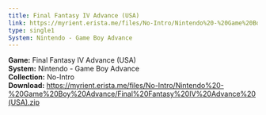 ```yaml
---
title: Final Fantasy IV Advance (USA)
link: https://myrient.erista.me/files/No-Intro/Nintendo%20-%20Game%20Boy%20Advance/Final%20Fantasy%20IV%20Advance%20(USA).zip
type: single1
System: Nintendo - Game Boy Advance
---
```

<b>Game:</b> Final Fantasy IV Advance (USA)<br>
<b>System:</b> Nintendo - Game Boy Advance<br>
<b>Collection:</b> No-Intro<br>
<b>Download:</b> https://myrient.erista.me/files/No-Intro/Nintendo%20-%20Game%20Boy%20Advance/Final%20Fantasy%20IV%20Advance%20(USA).zip